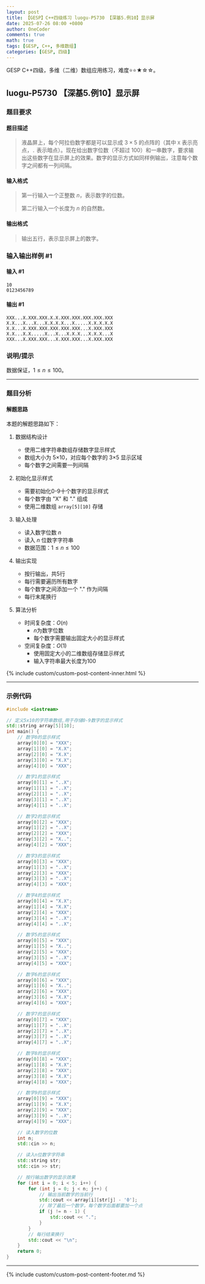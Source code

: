 ```yaml
---
layout: post
title: 【GESP】C++四级练习 luogu-P5730 【深基5.例10】显示屏
date: 2025-07-26 08:00 +0800
author: OneCoder
comments: true
math: true
tags: [GESP, C++, 多维数组]
categories: [GESP, 四级]
---
```

GESP C++四级，多维（二维）数组应用练习，难度⭐⭐★☆☆。

<!--more-->

## luogu-P5730 【深基5.例10】显示屏

### 题目要求

#### 题目描述

>液晶屏上，每个阿拉伯数字都是可以显示成 $3\times5$ 的点阵的（其中 `X` 表示亮点，`.` 表示暗点）。现在给出数字位数（不超过 $100$）和一串数字，要求输出这些数字在显示屏上的效果。数字的显示方式如同样例输出，注意每个数字之间都有一列间隔。

#### 输入格式

>第一行输入一个正整数 $n$，表示数字的位数。
>
>第二行输入一个长度为 $n$ 的自然数。

#### 输出格式

>输出五行，表示显示屏上的数字。

### 输入输出样例 #1

#### 输入 #1

```plaintext
10
0123456789
```

#### 输出 #1

```plaintext
XXX...X.XXX.XXX.X.X.XXX.XXX.XXX.XXX.XXX
X.X...X...X...X.X.X.X...X.....X.X.X.X.X
X.X...X.XXX.XXX.XXX.XXX.XXX...X.XXX.XXX
X.X...X.X.....X...X...X.X.X...X.X.X...X
XXX...X.XXX.XXX...X.XXX.XXX...X.XXX.XXX
```

### 说明/提示

数据保证，$1 \leq n \leq 100$。

---

### 题目分析

#### 解题思路

本题的解题思路如下：

1. 数据结构设计
   - 使用二维字符串数组存储数字显示样式
   - 数组大小为 5×10，对应每个数字的 3×5 显示区域
   - 每个数字之间需要一列间隔

2. 初始化显示样式
   - 需要初始化0-9十个数字的显示样式
   - 每个数字由 "X" 和 "." 组成
   - 使用二维数组 `array[5][10]` 存储

3. 输入处理
   - 读入数字位数 $n$
   - 读入 $n$ 位数字字符串
   - 数据范围：$1 \leq n \leq 100$

4. 输出实现
   - 按行输出，共5行
   - 每行需要遍历所有数字
   - 每个数字之间添加一个 "." 作为间隔
   - 每行末尾换行

5. 算法分析
   - 时间复杂度：$O(n)$
     - $n$为数字位数
     - 每个数字需要输出固定大小的显示样式
   - 空间复杂度：$O(1)$
     - 使用固定大小的二维数组存储显示样式
     - 输入字符串最大长度为$100$

{% include custom/custom-post-content-inner.html %}

---

### 示例代码

```cpp
#include <iostream>

// 定义5x10的字符串数组,用于存储0-9数字的显示样式
std::string array[5][10];
int main() {
    // 数字0的显示样式
    array[0][0] = "XXX";
    array[1][0] = "X.X";
    array[2][0] = "X.X";
    array[3][0] = "X.X";
    array[4][0] = "XXX";

    // 数字1的显示样式
    array[0][1] = "..X";
    array[1][1] = "..X";
    array[2][1] = "..X";
    array[3][1] = "..X";
    array[4][1] = "..X";

    // 数字2的显示样式
    array[0][2] = "XXX";
    array[1][2] = "..X";
    array[2][2] = "XXX";
    array[3][2] = "X..";
    array[4][2] = "XXX";

    // 数字3的显示样式
    array[0][3] = "XXX";
    array[1][3] = "..X";
    array[2][3] = "XXX";
    array[3][3] = "..X";
    array[4][3] = "XXX";

    // 数字4的显示样式
    array[0][4] = "X.X";
    array[1][4] = "X.X";
    array[2][4] = "XXX";
    array[3][4] = "..X";
    array[4][4] = "..X";

    // 数字5的显示样式
    array[0][5] = "XXX";
    array[1][5] = "X..";
    array[2][5] = "XXX";
    array[3][5] = "..X";
    array[4][5] = "XXX";

    // 数字6的显示样式
    array[0][6] = "XXX";
    array[1][6] = "X..";
    array[2][6] = "XXX";
    array[3][6] = "X.X";
    array[4][6] = "XXX";

    // 数字7的显示样式
    array[0][7] = "XXX";
    array[1][7] = "..X";
    array[2][7] = "..X";
    array[3][7] = "..X";
    array[4][7] = "..X";

    // 数字8的显示样式
    array[0][8] = "XXX";
    array[1][8] = "X.X";
    array[2][8] = "XXX";
    array[3][8] = "X.X";
    array[4][8] = "XXX";

    // 数字9的显示样式
    array[0][9] = "XXX";
    array[1][9] = "X.X";
    array[2][9] = "XXX";
    array[3][9] = "..X";
    array[4][9] = "XXX";

    // 读入数字的位数
    int n;
    std::cin >> n;

    // 读入n位数字字符串
    std::string str;
    std::cin >> str;

    // 按行输出数字的显示效果
    for (int i = 0; i < 5; i++) {
        for (int j = 0; j < n; j++) {
            // 输出当前数字的当前行
            std::cout << array[i][str[j] - '0'];
            // 除了最后一个数字，每个数字后面都要加一个点
            if (j != n - 1) {
                std::cout << ".";
            }
        }
        // 每行结束换行
        std::cout << "\n";
    }
    return 0;
}
```

---

{% include custom/custom-post-content-footer.md %}
